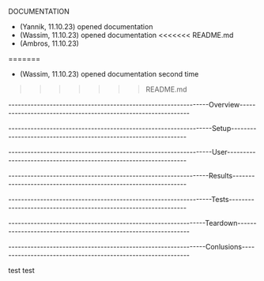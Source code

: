 DOCUMENTATION

- (Yannik, 11.10.23)
    opened documentation
- (Wassim, 11.10.23)
    opened documentation
<<<<<<< README.md
- (Ambros, 11.10.23)


=======
- (Wassim, 11.10.23)
    opened documentation second time
>>>>>>> README.md


---------------------------------------------------------------Overview--------------------------------------------------------------

----------------------------------------------------------------Setup----------------------------------------------------------------

----------------------------------------------------------------User-----------------------------------------------------------------

---------------------------------------------------------------Results---------------------------------------------------------------

----------------------------------------------------------------Tests----------------------------------------------------------------

--------------------------------------------------------------Teardown---------------------------------------------------------------

--------------------------------------------------------------Conlusions-------------------------------------------------------------



test test